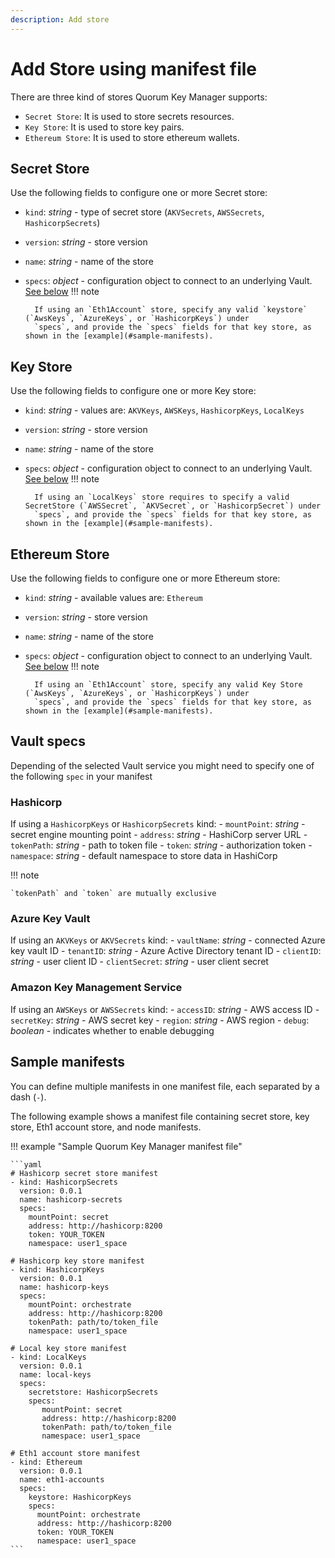 ```yaml
---
description: Add store
---
```


# Add Store using manifest file

There are three kind of stores Quorum Key Manager supports:
- `Secret Store`: It is used to store secrets resources.
- `Key Store`: It is used to store key pairs.
- `Ethereum Store`: It is used to store ethereum wallets.

## Secret Store

Use the following fields to configure one or more Secret store:

- `kind`: *string* - type of secret store (`AKVSecrets`, `AWSSecrets`, `HashicorpSecrets`)
- `version`: *string* - store version
- `name`: *string* - name of the store
- `specs`: *object* - configuration object to connect to an underlying Vault. [See below](#vault-specs)
    !!! note

        If using an `Eth1Account` store, specify any valid `keystore` (`AwsKeys`, `AzureKeys`, or `HashicorpKeys`) under
        `specs`, and provide the `specs` fields for that key store, as shown in the [example](#sample-manifests).

## Key Store

Use the following fields to configure one or more Key store:

- `kind`: *string* - values are: `AKVKeys`, `AWSKeys`, `HashicorpKeys`, `LocalKeys`
- `version`: *string* - store version
- `name`: *string* - name of the store
- `specs`: *object* - configuration object to connect to an underlying Vault. [See below](#vault-specs)
    !!! note

        If using an `LocalKeys` store requires to specify a valid SecretStore (`AWSSecret`, `AKVSecret`, or `HashicorpSecret`) under
        `specs`, and provide the `specs` fields for that key store, as shown in the [example](#sample-manifests).

## Ethereum Store

Use the following fields to configure one or more Ethereum store:

- `kind`: *string* - available values are: `Ethereum`
- `version`: *string* - store version
- `name`: *string* - name of the store
- `specs`: *object* - configuration object to connect to an underlying Vault. [See below](#vault-specs)
    !!! note

        If using an `Eth1Account` store, specify any valid Key Store (`AwsKeys`, `AzureKeys`, or `HashicorpKeys`) under
        `specs`, and provide the `specs` fields for that key store, as shown in the [example](#sample-manifests).


## Vault specs

Depending of the selected Vault service you might need to specify one of the following `spec` in your manifest

### Hashicorp

If using a `HashicorpKeys` or `HashicorpSecrets` kind:
    - `mountPoint`: *string* - secret engine mounting point
    - `address`: *string* - HashiCorp server URL
    - `tokenPath`: *string* - path to token file
    - `token`: *string* - authorization token
    - `namespace`: *string* - default namespace to store data in HashiCorp

!!! note

    `tokenPath` and `token` are mutually exclusive

### Azure Key Vault

If using an `AKVKeys` or `AKVSecrets` kind:
    - `vaultName`: *string* - connected Azure key vault ID
    - `tenantID`: *string* - Azure Active Directory tenant ID
    - `clientID`: *string* - user client ID
    - `clientSecret`: *string* - user client secret

### Amazon Key Management Service

If using an `AWSKeys` or `AWSSecrets` kind:
    - `accessID`: *string* - AWS access ID
    - `secretKey`: *string* - AWS secret key
    - `region`: *string* - AWS region
    - `debug`: *boolean* - indicates whether to enable debugging

## Sample manifests

You can define multiple manifests in one manifest file, each separated by a dash (`-`).

The following example shows a manifest file containing secret store, key store, Eth1 account store, and node manifests.

!!! example "Sample Quorum Key Manager manifest file"

    ```yaml
    # Hashicorp secret store manifest
    - kind: HashicorpSecrets
      version: 0.0.1
      name: hashicorp-secrets
      specs:
        mountPoint: secret
        address: http://hashicorp:8200
        token: YOUR_TOKEN
        namespace: user1_space

    # Hashicorp key store manifest
    - kind: HashicorpKeys
      version: 0.0.1
      name: hashicorp-keys
      specs:
        mountPoint: orchestrate
        address: http://hashicorp:8200
        tokenPath: path/to/token_file
        namespace: user1_space

    # Local key store manifest
    - kind: LocalKeys
      version: 0.0.1
      name: local-keys
      specs:
        secretstore: HashicorpSecrets
        specs:
           mountPoint: secret
           address: http://hashicorp:8200
           tokenPath: path/to/token_file
           namespace: user1_space

    # Eth1 account store manifest
    - kind: Ethereum
      version: 0.0.1
      name: eth1-accounts
      specs:
        keystore: HashicorpKeys
        specs:
          mountPoint: orchestrate
          address: http://hashicorp:8200
          token: YOUR_TOKEN
          namespace: user1_space
    ```
